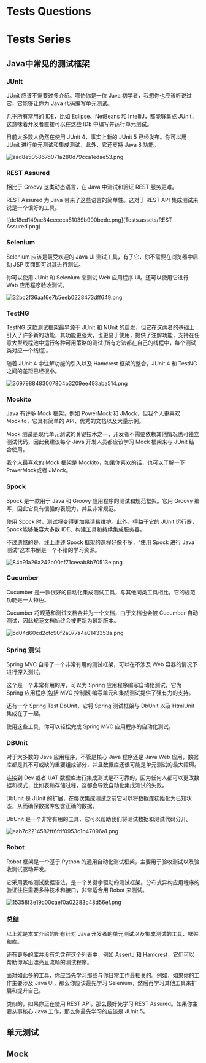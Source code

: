# Tests Questions



# Tests Series

## Java中常见的测试框架

### JUnit

JUnit 应该不需要过多介绍。哪怕你是一位 Java 初学者，我想你也应该听说过它，它能够让你为 Java 代码编写单元测试。

几乎所有常用的 IDE，比如 Eclipse、NetBeans 和 IntelliJ，都能够集成 JUnit，这意味着开发者直接可以在这些 IDE 中编写并运行单元测试。

目前大多数人仍然在使用 JUnit 4，事实上新的 JUnit 5 已经发布。你可以用 JUnit 进行单元测试和集成测试，此外，它还支持 Java 8 功能。

![aad8e505867d071a280d79cca1edae53.png](Tests.assets/JUnit.png)

### REST Assured

相比于 Groovy 这类动态语言，在 Java 中测试和验证 REST 服务更难。

REST Assured 为 Java 带来了这些语言的简单性。这对于 REST API 集成测试来说是一个很好的工具。

![dc18ed149ae84cececa51039b900bede.png](Tests.assets/REST Assured.png)

### Selenium

Selenium 应该是最受欢迎的 Java UI 测试工具，有了它，你不需要在浏览器中启动 JSP 页面即可对其进行测试。

你可以使用 JUnit 和 Selenium 来测试 Web 应用程序 UI。还可以使用它进行 Web 应用程序验收测试。

![32bc2f36aaf6e7b5eeb0228473dff649.png](Tests.assets/Selenium.png)

### TestNG

TestNG 这款测试框架最早源于 JUnit 和 NUnit 的启发，但它在这两者的基础上引入了许多新的功能，其功能更强大，也更易于使用，提供了注解功能，支持在任意大型线程池中运行各种可用策略的测试(所有方法都在自己的线程中，每个测试类对应一个线程)。

随着 JUnit 4 中注解功能的引入以及 Hamcrest 框架的整合，JUnit 4 和 TestNG 之间的差距已经很小。

![3697988483007804b3209ee493aba514.png](Tests.assets/TestNG.png)

### Mockito

Java 有许多 Mock 框架，例如 PowerMock 和 JMock，但我个人更喜欢 Mockito，它具有简单的 API、优秀的文档以及大量示例。

Mock 测试是现代单元测试的关键技术之一，开发者不需要依赖其他情况也可独立测试代码，因此我建议每个 Java 开发人员都应该学习 Mock 框架来与 JUnit 结合使用。

我个人最喜欢的 Mock 框架是 Mockito，如果你喜欢的话，也可以了解一下 PowerMock或者 JMock。

### Spock

Spock 是一款用于 Java 和 Groovy 应用程序的测试和规范框架。它用 Groovy 编写，因此它具有很强的表现力，并且非常规范。

使用 Spock 时，测试将变得更加易读易维护。此外，得益于它的 JUnit 运行器，Spock能够兼容大多数 IDE、构建工具和持续集成服务器。

不过遗憾的是，线上讲述 Spock 框架的课程好像不多，“使用 Spock 进行 Java 测试”这本书倒是一个不错的学习资源。

![84c91a26a242b00af71ceeab8b70513e.png](Tests.assets/Spock.png)

### Cucumber

Cucumber 是一款很好的自动化集成测试工具，与其他同类工具相比，它的规范功能是一大特色。

Cucumber 将规范和测试文档合并为一个文档，由于文档也会被 Cucumber 自动测试，因此规范文档始终会被更新为最新版本。

![cd04d60cd2cfc90f2a077a4a0143353a.png](Tests.assets/Cucumber.png)

### Spring 测试

Spring MVC 自带了一个非常有用的测试框架，可以在不涉及 Web 容器的情况下进行深入测试。

这个是一个非常有用的库，可以为 Spring 应用程序编写自动化测试。它为 Spring 应用程序(包括 MVC 控制器)编写单元和集成测试提供了强有力的支持。

还有一个 Spring Test DbUnit，它将 Spring 测试框架与 DbUnit 以及 HtmlUnit 集成在了一起。

使用这些工具，你可以轻松完成 Spring MVC 应用程序的自动化测试。

### DBUnit

对于大多数的 Java 应用程序，不管是核心 Java 程序还是 Java Web 应用，数据库都是其不可或缺的重要组成部分，并且数据库还很可能是单元测试的最大障碍。

连接到 Dev 或者 UAT 数据库进行集成测试是不可靠的，因为任何人都可以更改数据和模式，比如表和存储过程，这都会导致自动化集成测试的失败。

DbUnit 是 JUnit 的扩展，在每次集成测试之前它可以将数据库初始化为已知状态，从而确保数据库包含正确的数据。

DbUnit 是一个非常有用的工具，它可以帮助我们将测试数据和测试代码分开。

![eab7c2214582ff6fdf0953c1b47096a1.png](Tests.assets/DBUnit.png)

### Robot

Robot 框架是一个基于 Python 的通用自动化测试框架，主要用于验收测试以及验收测试驱动开发。

它采用表格测试数据语法，是一个关键字驱动的测试框架。分布式异构应用程序的验证往往需要多种技术和接口，非常适合用 Robot 来测试。

![15358f3e19c00caef0a02283c48d56ef.png](Tests.assets/Robot.png)

### 总结

以上就是本文介绍的所有针对 Java 开发者的单元测试以及集成测试的工具、框架和库。

还有更多的库并没有包含在这个列表中，例如 AssertJ 和 Hamcrest，它们可以帮助你写出漂亮且流畅的测试程序。

面对如此多的工具，你应当先学习那些与你日常工作最相关的。例如，如果你的工作主要涉及 Java UI，那么你应该最先学习 Selenium，然后再学习其他工具来扩展和提升自己。

类似的，如果你正在使用 REST API，那么最好先学习 REST Assured。如果你主要从事核心 Java 工作，那么你最先学习的应该是 JUnit 5。

## 单元测试



## Mock